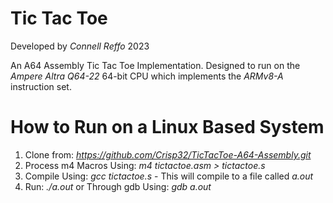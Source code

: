 # Tic Tac Toe
Developed by *Connell Reffo* 2023

An A64 Assembly Tic Tac Toe Implementation.
Designed to run on the *Ampere Altra Q64-22* 64-bit CPU which implements the *ARMv8-A* instruction set.

# How to Run on a Linux Based System
1. Clone from: *https://github.com/Crisp32/TicTacToe-A64-Assembly.git*
2. Process m4 Macros Using: *m4 tictactoe.asm > tictactoe.s*
3. Compile Using: *gcc tictactoe.s* - This will compile to a file called *a.out*
4. Run: *./a.out* or Through gdb Using: *gdb a.out*
